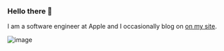 ### Hello there 👋

I am a software engineer at Apple and I occasionally blog on [on my site](https://tomlankhorst.nl/).

![image](https://user-images.githubusercontent.com/675432/128228370-c76f5c29-3c14-4cb4-a4f4-d1822b5076b4.png)

